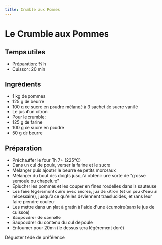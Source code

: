 ```yaml
---
title: Crumble aux Pommes
---
```


# Le Crumble aux Pommes

## Temps utiles

- Préparation: ¾ h
- Cuisson: 20 min

## Ingrédients

- 1 kg de pommes
- 125 g de beurre
- 100 g de sucre en poudre mélangé à 3 sachet de sucre vanillé
- Le jus d'un citron
- Pour le crumble:
- 125 g de farine
- 100 g de sucre en poudre
- 50 g de beurre

## Préparation
- Préchauffer le four Th 7+ (225°C) 
- Dans un cul de poule, verser la farine et le sucre
- Mélanger puis ajouter le beurre en petits morceaux
- Mélanger du bout des doigts jusqu'à obtenir une sorte de "grosse semoule ou chapelure"
- Éplucher les pommes et les couper en fines rondelles dans la sauteuse
- Les faire légèrement cuire avec sucres, jus de citron (et un peu d'eau si nécessaire), jusqu'à ce qu'elles deviennent translucides, et sans leur faire prendre couleur
- Les mettre dans un plat à gratin à l'aide d'une écumoire(sans le jus de cuisson)
- Saupoudrer de cannelle
- Saupoudrer du contenu du cul de poule   
- Enfourner pour 20mn (le dessus sera légèrement doré)

Déguster tiède de préférence
